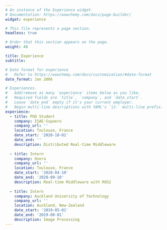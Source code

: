 ```yaml
---
# An instance of the Experience widget.
# Documentation: https://wowchemy.com/docs/page-builder/
widget: experience

# This file represents a page section.
headless: true

# Order that this section appears on the page.
weight: 40

title: Experience
subtitle:

# Date format for experience
#   Refer to https://wowchemy.com/docs/customization/#date-format
date_format: Jan 2006

# Experiences.
#   Add/remove as many `experience` items below as you like.
#   Required fields are `title`, `company`, and `date_start`.
#   Leave `date_end` empty if it's your current employer.
#   Begin multi-line descriptions with YAML's `|2-` multi-line prefix.
experience:
  - title: PhD Student
    company: ISAE-Supaero
    company_url: ''
    location: Toulouse, France
    date_start: '2020-10-01'
    date_end: ''
    description: Distributed Real-time Middleware
        
  - title: Intern
    company: Onera
    company_url: ''
    location: Toulouse, France
    date_start: '2020-04-10'
    date_end: '2020-09-10'
    description: Real-time Middleware with ROS2
    
  - title: Intern
    company: Auckland University of Technology
    company_url: ''
    location: Auckland, New-Zealand
    date_start: '2019-05-01'
    date_end: '2019-08-01'
    description: Image Processing
---
```

